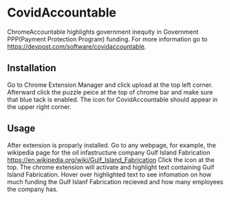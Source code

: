 # CovidAccountable
ChromeAccountable highlights government inequity in Government PPP(Payment Protection Program) funding. 
For more information go to https://devpost.com/software/covidaccountable.

## Installation

Go to Chrome Extension Manager and click upload at the top left corner. 
Afterward click the puzzle peice at the top of chrome bar and make sure that blue tack is enabled. The icon for CovidAccountable should appear in the upper right corner. 

## Usage
After extension is proparly installed. Go to any webpage, for example, the wikipedia page for the oil infastructure company Gulf Island Fabrication https://en.wikipedia.org/wiki/Gulf_Island_Fabrication 
Click the icon at the top. The chrome extension will activate and highlight text containing Gulf Island Fabrication. Hover over highlighted text to see infomation on how much funding the Gulf Islanf Fabrication recieved and how many employees the company has. 
